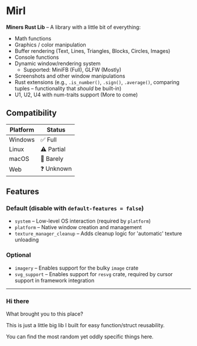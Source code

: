 # Mirl

**Miners Rust Lib** – A library with a little bit of everything:

- Math functions
- Graphics / color manipulation
- Buffer rendering (Text, Lines, Triangles, Blocks, Circles, Images)
- Console functions
- Dynamic window/rendering system
  - Supported: MiniFB (Full), GLFW (Mostly)
- Screenshots and other window manipulations
- Rust extensions (e.g., `.is_number()`, `.sign()`, `.average()`, comparing tuples – functionality that _should_ be built-in)
- U1, U2, U4 with num-traits support (More to come)

## Compatibility

| Platform | Status     |
| -------- | ---------- |
| Windows  | ✅ Full    |
| Linux    | ⚠️ Partial |
| macOS    | 🚧 Barely  |
| Web      | ❓ Unknown |

## Features

### Default (disable with `default-features = false`)

- `system` – Low-level OS interaction (required by `platform`)
- `platform` – Native window creation and management
- `texture_manager_cleanup` – Adds cleanup logic for 'automatic' texture unloading

### Optional

- `imagery` – Enables support for the bulky `image` crate
- `svg_support` – Enables support for `resvg` crate, required by cursor support in framework integration

---

### Hi there

What brought you to this place?

This is just a little big lib I built for easy function/struct reusability.

You can find the most random yet oddly specific things here.
